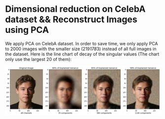 # Dimensional reduction on CelebA dataset &amp;&amp; Reconstruct Images using PCA

We apply PCA on CelebA dataset. In order to save time, we only apply PCA to 2000 images with the smaller size (219*178*3) instead of all full images in the dataset. Here is the line chart of  decay of the singular values (The chart only use the largest 20 of them):

![Test Image 1](result/result1.png)
